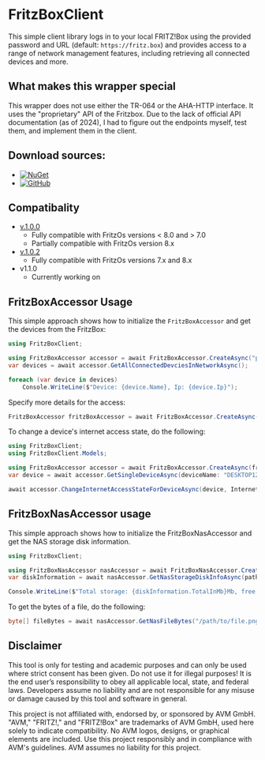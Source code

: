 # FritzBoxClient

This simple client library logs in to your local FRITZ!Box using the provided password and URL (default: `https://fritz.box`) and provides access to a range of network management features, including retrieving all connected devices and more.

## What makes this wrapper special

This wrapper does not use either the TR-064 or the AHA-HTTP interface. It uses the "proprietary" API of the Fritzbox. Due to the lack of official API documentation (as of 2024), I had to figure out the endpoints myself, test them, and implement them in the client.

## Download sources:
- [![NuGet](https://img.shields.io/badge/NuGet-Package-blue)](https://www.nuget.org/packages/SoldatXwing.FritzBoxClient)
- [![GitHub](https://img.shields.io/badge/GitHub-Releases-black)](https://github.com/SoldatXwing/FritzBoxClient/releases)

## Compatibality
- [v.1.0.0](https://github.com/SoldatXwing/FritzBoxClient/releases/tag/v1.0.0) 
    - Fully compatible with FritzOs versions < 8.0 and > 7.0
    - Partially compatible with FritzOs version 8.x
- [v.1.0.2](https://github.com/SoldatXwing/FritzBoxClient/releases/tag/v1.0.2)
  - Fully compatible with FritzOs versions 7.x and 8.x
- v1.1.0
    - Currently working on 
## FritzBoxAccessor Usage

This simple approach shows how to initialize the `FritzBoxAccessor` and get the devices from the FritzBox:

```csharp
using FritzBoxClient;

using FritzBoxAccessor accessor = await FritzBoxAccessor.CreateAsync("password");
var devices = await accessor.GetAllConnectedDevciesInNetworkAsync();

foreach (var device in devices)
    Console.WriteLine($"Device: {device.Name}, Ip: {device.Ip}");
```
Specify more details for the access:
```csharp
FritzBoxAccessor fritzBoxAccessor = await FritzBoxAccessor.CreateAsync(fritzBoxPassword: "password", fritzBoxUrl: "https://192.168.178.1", userName: "fritz3000");
```
To change a device's internet access state, do the following: 
```csharp
using FritzBoxClient;
using FritzBoxClient.Models;

using FritzBoxAccessor accessor = await FritzBoxAccessor.CreateAsync(fritzBoxPassword: "password");
var device = await accessor.GetSingleDeviceAsync(deviceName: "DESKTOP123");

await accessor.ChangeInternetAccessStateForDeviceAsync(device, InternetState.Blocked);
```
## FritzBoxNasAccessor usage
This simple approach shows how to initialize the FritzBoxNasAccessor and get the NAS storage disk information. 
```csharp
using FritzBoxClient;

using FritzBoxNasAccessor nasAccessor = await FritzBoxNasAccessor.CreateAsync(fritzBoxPassword: "password", fritzBoxUrl: "https://192.168.178.1");
var diskInformation = await nasAccessor.GetNasStorageDiskInfoAsync(path: "/Files/");

Console.WriteLine($"Total storage: {diskInformation.TotalInMb}Mb, free storage: {diskInformation.FreeInMb}Mb, used storage: {diskInformation.UsedInMb}Mb");
```
To get the bytes of a file, do the following:
```csharp
byte[] fileBytes = await nasAccessor.GetNasFileBytes("/path/to/file.png");
```
## Disclaimer
This tool is only for testing and academic purposes and can only be used where strict consent has been given. Do not use it for illegal purposes! It is the end user’s responsibility to obey all applicable local, state, and federal laws. Developers assume no liability and are not responsible for any misuse or damage caused by this tool and software in general.

This project is not affiliated with, endorsed by, or sponsored by AVM GmbH. "AVM," "FRITZ!," and "FRITZ!Box" are trademarks of AVM GmbH, used here solely to indicate compatibility. No AVM logos, designs, or graphical elements are included. Use this project responsibly and in compliance with AVM's guidelines. AVM assumes no liability for this project.
